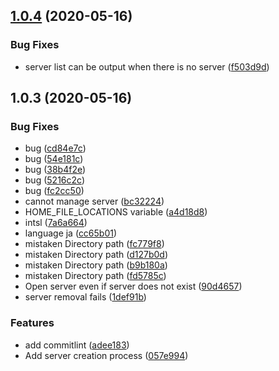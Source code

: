 ## [1.0.4](https://dev.akarinext.org/yupix/intsl-v/compare/v1.0.3...v1.0.4) (2020-05-16)


### Bug Fixes

* server list can be output when there is no server ([f503d9d](https://dev.akarinext.org/yupix/intsl-v/commits/f503d9d9de6c1852081a138af52f7362f7d4d369))



## 1.0.3 (2020-05-16)


### Bug Fixes

* bug ([cd84e7c](https://dev.akarinext.org/yupix/intsl-v/commits/cd84e7c57335fff5173a8aff96a0598c1cd25f87))
* bug ([54e181c](https://dev.akarinext.org/yupix/intsl-v/commits/54e181c3330df716b5e14f7bfcd0db0e4eb20669))
* bug ([38b4f2e](https://dev.akarinext.org/yupix/intsl-v/commits/38b4f2ecbd1fbc22ef0bdc96d4e28b2fb68722e2))
* bug ([5216c2c](https://dev.akarinext.org/yupix/intsl-v/commits/5216c2c364df31d3267278ff06444690de6ceb2b))
* bug ([fc2cc50](https://dev.akarinext.org/yupix/intsl-v/commits/fc2cc500cf19d3ba8e91cbaa6b1ea39af22e8d72))
* cannot manage server ([bc32224](https://dev.akarinext.org/yupix/intsl-v/commits/bc322245eaf1e25a7043de18fdef5bb0078f474b))
* HOME_FILE_LOCATIONS variable ([a4d18d8](https://dev.akarinext.org/yupix/intsl-v/commits/a4d18d88421dc8fe6b1a818f7ea91d1a769f5593))
* intsl ([7a6a664](https://dev.akarinext.org/yupix/intsl-v/commits/7a6a664af23fd91ee01429826ae0e765f1139193))
* language ja ([cc65b01](https://dev.akarinext.org/yupix/intsl-v/commits/cc65b01826511df0ac325cd1346e3ee358f6b6e7))
* mistaken Directory path ([fc779f8](https://dev.akarinext.org/yupix/intsl-v/commits/fc779f895c1786c7f3ce8f939a0b15a3631bb557))
* mistaken Directory path ([d127b0d](https://dev.akarinext.org/yupix/intsl-v/commits/d127b0d0123ff66610414425b6f90c40e77f7fa4))
* mistaken Directory path ([b9b180a](https://dev.akarinext.org/yupix/intsl-v/commits/b9b180a33815ce06ac69df789bc6f25d65233511))
* mistaken Directory path ([fd5785c](https://dev.akarinext.org/yupix/intsl-v/commits/fd5785ca293e8acb3a43757807e3aa5ce0492529))
* Open server even if server does not exist ([90d4657](https://dev.akarinext.org/yupix/intsl-v/commits/90d465743650c9a0e6623746e3a8b657d3242c66))
* server removal fails ([1def91b](https://dev.akarinext.org/yupix/intsl-v/commits/1def91ba699be889f2b79e3e49b0786f3f9f337d))


### Features

* add commitlint ([adee183](https://dev.akarinext.org/yupix/intsl-v/commits/adee1832b6b0fead6efafad0f84817269a5eda38))
* Add server creation process ([057e994](https://dev.akarinext.org/yupix/intsl-v/commits/057e99424300e4d03d59d2423f95c7dd43c10c64))



